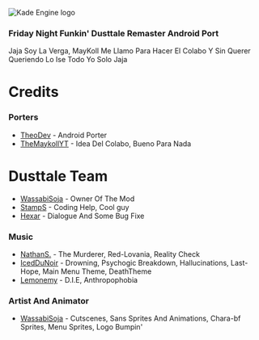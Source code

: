 ![Kade Engine logo](assets/preload/images/KadeEngineLogo.png)
### Friday Night Funkin' Dusttale Remaster Android Port
Jaja Soy La Verga, MayKoll Me Llamo Para Hacer El Colabo Y Sin Querer Queriendo Lo Ise Todo Yo Solo Jaja
# Credits
### Porters
- [TheoDev](https://www.youtube.com/c/TheoDeveloper) - Android Porter
- [TheMaykollYT](https://www.youtube.com/c/THEMAYKOLLYT) - Idea Del Colabo, Bueno Para Nada
# Dusttale Team
- [WassabiSoja](https://youtube.com/channel/UC_rh4Jgm1FXeZyJCSQ-tzsg) - Owner Of The Mod
- [StampS](https://gamebanana.com/members/1953621) - Coding Help, Cool guy
- [Hexar](https://youtube.com/channel/UCjNLrNC0vTTQP-sU2mn3CKw) - Dialogue And Some Bug Fixe
### Music
- [NathanS.]() - The Murderer, Red-Lovania, Reality Check
- [IcedDuNoir](https://mobile.twitter.com/iceydunoir) - Drowning, Psychogic Breakdown, Hallucinations, Last-Hope, Main Menu Theme, DeathTheme
- [Lemonemy](https://youtube.com/channel/UC8c5sMr3T_TgtLdJNORfKdQ) - D.I.E, Anthropophobia
### Artist And Animator
- [WassabiSoja](https://youtube.com/channel/UC_rh4Jgm1FXeZyJCSQ-tzsg) - Cutscenes, Sans Sprites And Animations, Chara-bf Sprites, Menu Sprites, Logo Bumpin'
